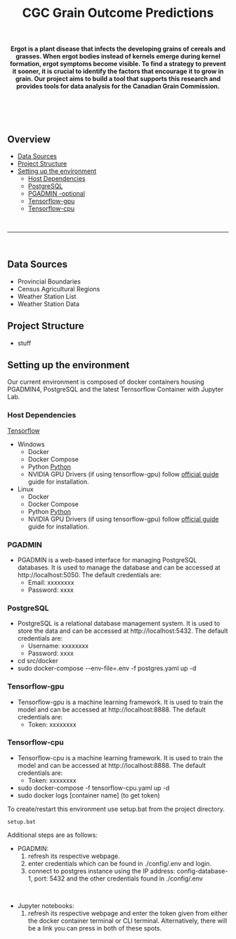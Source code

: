 <div align="center">
<h1>CGC Grain Outcome Predictions</h1>

<br>

<h4>Ergot is a plant disease that infects the developing grains of cereals and grasses. When ergot bodies instead of kernels emerge during kernel formation, ergot symptoms become visible. To find a strategy to prevent it sooner, it is crucial to identify the factors that encourage it to grow in grain. Our project aims to build a tool that supports this research and provides tools for data analysis for the Canadian Grain Commission.<h4>
</div>
<br>
<br>
<br>

## Overview
- [Data Sources](#data-sources)
- [Project Structure](#project-structure)
- [Setting up the environment](#setting-up-the-environment)
    - [Host Dependencies](#host-dependencies)
    - [PostgreSQL](#postgresql)
    - [PGADMIN -optional](#pgadmin)
    - [Tensorflow-gpu](#tensorflow-gpu)
    - [Tensorflow-cpu](#tensorflow-cpu)

<br>
<hr>
<br>

## Data Sources
- Provincial Boundaries
- Census Agricultural Regions
- Weather Station List
- Weather Station Data

## Project Structure
- stuff

## Setting up the environment
Our current environment is composed of docker containers housing PGADMIN4, PostgreSQL and the latest Ternsorflow Container with Jupyter Lab.  

### Host Dependencies
[Tensorflow](https://www.tensorflow.org/install/docker)
- Windows
    - Docker
    - Docker Compose
    - Python [Python](https://www.python.org/downloads/)
    - NVIDIA GPU Drivers (if using tensorflow-gpu) follow [official guide](https://docs.nvidia.com/deeplearning/frameworks/tensorflow-release-notes/running.html) guide for installation.
- Linux
    - Docker
    - Docker Compose
    - Python [Python](https://www.python.org/downloads/)
    - NVIDIA GPU Drivers (if using tensorflow-gpu) follow [official guide](https://docs.nvidia.com/deeplearning/frameworks/tensorflow-release-notes/running.html) guide for installation.

### PGADMIN
- PGADMIN is a web-based interface for managing PostgreSQL databases. It is used to manage the database and can be accessed at http://localhost:5050. The default credentials are:
    - Email: xxxxxxxx
    - Password: xxxx

### PostgreSQL
- PostgreSQL is a relational database management system. It is used to store the data and can be accessed at http://localhost:5432. The default credentials are:
    - Username: xxxxxxxx
    - Password: xxxx
- cd src/docker
- sudo docker-compose --env-file=.env -f postgres.yaml up -d

### Tensorflow-gpu
- Tensorflow-gpu is a machine learning framework. It is used to train the model and can be accessed at http://localhost:8888. The default credentials are:
    - Token: xxxxxxxx

### Tensorflow-cpu
- Tensorflow-cpu is a machine learning framework. It is used to train the model and can be accessed at http://localhost:8888. The default credentials are:
    - Token: xxxxxxxx
- sudo docker-compose -f tensorflow-cpu.yaml up -d
- sudo docker logs [container name] (to get token)


To create/restart this environment use setup.bat from the project directory.

```setup.bat```

Additional steps are as follows:
- PGADMIN:
    1. refresh its respective webpage.
    2. enter credentials which can be found in ./config/.env and login.
    3. connect to postgres instance using the IP address: config-database-1, port: 5432 and the other credentials found in ./config/.env

<br>

- Jupyter notebooks:
    1. refresh its respective webpage and enter the token given from either the docker container terminal or CLI terminal. Alternatively, there will be a link you can press in both of these spots.
<br>
